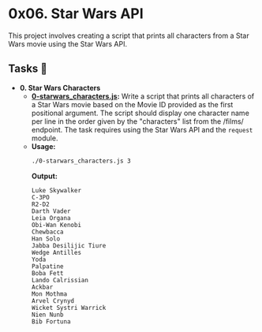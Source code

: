 # 0x06. Star Wars API

This project involves creating a script that prints all characters from a Star Wars movie using the Star Wars API.

## Tasks :page_with_curl:

* **0. Star Wars Characters**
  * **[0-starwars_characters.js](./0-starwars_characters.js):** Write a script that prints all characters of a Star Wars movie based on the Movie ID provided as the first positional argument. The script should display one character name per line in the order given by the "characters" list from the /films/ endpoint. The task requires using the Star Wars API and the `request` module.
  * **Usage:**
    ```bash
    ./0-starwars_characters.js 3
    ```
    **Output:**
    ```text
    Luke Skywalker
    C-3PO
    R2-D2
    Darth Vader
    Leia Organa
    Obi-Wan Kenobi
    Chewbacca
    Han Solo
    Jabba Desilijic Tiure
    Wedge Antilles
    Yoda
    Palpatine
    Boba Fett
    Lando Calrissian
    Ackbar
    Mon Mothma
    Arvel Crynyd
    Wicket Systri Warrick
    Nien Nunb
    Bib Fortuna
    ```
